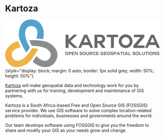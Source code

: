 # Kartoza

![Simplified analysis model](../img/logos/kartoza_logo.svg){style="display: block; margin: 0 auto; border: 1px solid grey; width: 50%; height: 50%"}

<a href="https://kartoza.com/">Kartoza</a>
will make geospatial data and technology work for you by partnering with us for training,
development and maintenance of GIS systems.

Kartoza is a South Africa-based Free and Open Source GIS (FOSSGIS) service provider.
We use GIS software to solve complex location-related problems for individuals, businesses and
governments around the world.

Our team develops software using FOSSGIS to give you the freedom to share and modify your
GIS as your needs grow and change.
